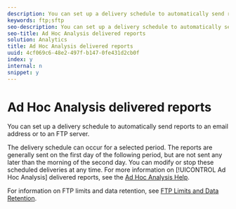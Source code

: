 ```yaml
---
description: You can set up a delivery schedule to automatically send reports to an email address or to an FTP server.
keywords: ftp;sftp
seo-description: You can set up a delivery schedule to automatically send reports to an email address or to an FTP server.
seo-title: Ad Hoc Analysis delivered reports
solution: Analytics
title: Ad Hoc Analysis delivered reports
uuid: 4cf069c6-48e2-497f-b147-0fe431d2cb0f
index: y
internal: n
snippet: y
---
```


# Ad Hoc Analysis delivered reports

You can set up a delivery schedule to automatically send reports to an email address or to an FTP server.

The delivery schedule can occur for a selected period. The reports are generally sent on the first day of the following period, but are not sent any later than the morning of the second day. You can modify or stop these scheduled deliveries at any time. For more information on [!UICONTROL Ad Hoc Analysis] delivered reports, see the [Ad Hoc Analysis Help](https://marketing.adobe.com/resources/help/en_US/dsc/index.html#Discover_Help).

For information on FTP limits and data retention, see [FTP Limits and Data Retention](../../../export/ftp-and-sftp-bucket/ftp-limits.md#concept_8CAA1D8F27B3411AB902520AD6C9A70E). 
